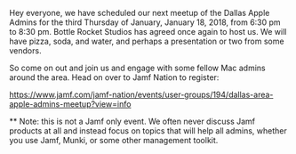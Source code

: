 Hey everyone, we have scheduled our next meetup of the Dallas Apple Admins for the third Thursday of January, January 18, 2018, from 6:30 pm to 8:30 pm. Bottle Rocket Studios has agreed once again to host us. We will have pizza, soda, and water, and perhaps a presentation or two from some vendors.

So come on out and join us and engage with some fellow Mac admins around the area. Head on over to Jamf Nation to register:

https://www.jamf.com/jamf-nation/events/user-groups/194/dallas-area-apple-admins-meetup?view=info

** Note: this is not a Jamf only event. We often never discuss Jamf products at all and instead focus on topics that will help all admins, whether you use Jamf, Munki, or some other management toolkit.